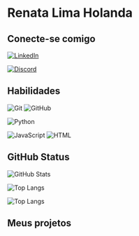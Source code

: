 # Renata Lima Holanda

## Conecte-se comigo

[![LinkedIn](https://img.shields.io/badge/LinkedIn-000?style=for-the-badge&logo=linkedin&logoColor=0E76A8)](https://www.linkedin.com/in/renata-lima-holanda/)

[![Discord](https://img.shields.io/badge/Discord-000?style=for-the-badge&logo=discord)](https://www.discord.com/in/renata0875/)

## Habilidades

![Git](https://img.shields.io/badge/Git-000?style=for-the-badge&logo=git)
![GitHub](https://img.shields.io/badge/GitHub-000?style=for-the-badge&logo=github)

![Python](https://img.shields.io/badge/Python-000?style=for-the-badge&logo=python)

![JavaScript](https://img.shields.io/badge/JavaScript-000?style=for-the-badge&logo=javascript)
![HTML](https://img.shields.io/badge/HTML-000?style=for-the-badge&logo=HTML)

## GitHub Status
![GitHub Stats](https://github-readme-stats.vercel.app/api?username=renataoutravez&theme=transparent&bg_color=000&border_color=30A3DC&show_icons=true&icon_color=30A3DC&hide_title=true&text_color=FFF&hide=stars)

![Top Langs](https://github-readme-stats-git-masterrstaa-rickstaa.vercel.app/api/top-langs/?username=renataoutravez&bg_color=000&border_color=30A3DC&title_color=E94D5F&text_color=FFF)

![Top Langs](https://github-readme-stats-git-masterrstaa-rickstaa.vercel.app/api/top-langs/?username=renataoutravez&layout=compact&bg_color=000&border_color=30A3DC&title_color=E94D5F&text_color=FFF)
## Meus projetos